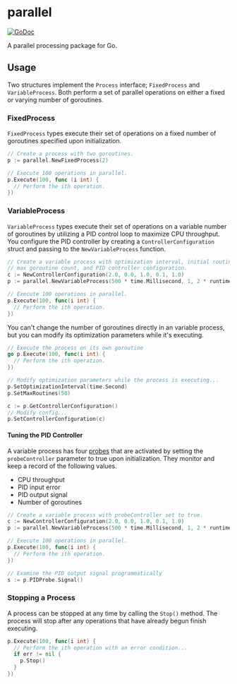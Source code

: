 # parallel
[![GoDoc](https://godoc.org/github.com/colinc86/parallel?status.svg)](https://godoc.org/github.com/colinc86/parallel)

A parallel processing package for Go.

## Usage
Two structures implement the `Process` interface; `FixedProcess` and `VariableProcess`. Both perform a set of parallel operations on either a fixed or varying number of goroutines.

### FixedProcess
`FixedProcess` types execute their set of operations on a fixed number of goroutines specified upon initialization.

```go
// Create a process with two goroutines.
p := parallel.NewFixedProcess(2)

// Execute 100 operations in parallel.
p.Execute(100, func (i int) {
  // Perform the ith operation.
})
```

### VariableProcess
`VariableProcess` types execute their set of operations on a variable number of goroutines by utilizing a PID control loop to maximize CPU throughput. You configure the PID controller by creating a `ControllerConfiguration` struct and passing to the `NewVariableProcess` function.

```go
// Create a variable process with optimization interval, initial routine count,
// max goroutine count, and PID controller configuration.
c := NewControllerConfiguration(2.0, 0.0, 1.0, 0.1, 1.0)
p := parallel.NewVariableProcess(500 * time.Millisecond, 1, 2 * runtime.NumCPU(), c, false)

// Execute 100 operations in parallel.
p.Execute(100, func(i int) {
  // Perform the ith operation.
})
```

You can't change the number of goroutines directly in an variable process, but you can modify its optimization parameters while it's executing.

```go
// Execute the process on its own goroutine
go p.Execute(100, func(i int) {
  // Perform the ith operation.
})

// Modify optimization parameters while the process is executing...
p.SetOptimizationInterval(time.Second)
p.SetMaxRoutines(50)

c := p.GetControllerConfiguration()
// Modify config...
p.SetControllerConfiguration(c)
```

#### Tuning the PID Controller
A variable process has four [probes](https://www.github.com/colinc86/probes) that are activated by setting the `probeController` parameter to true upon initialization. They monitor and keep a record of the following values.
- CPU throughput
- PID input error
- PID output signal
- Number of goroutines

```go
// Create a variable process with probeController set to true.
c := NewControllerConfiguration(2.0, 0.0, 1.0, 0.1, 1.0)
p := parallel.NewVariableProcess(500 * time.Millisecond, 1, 2 * runtime.NumCPU(), c, true)

// Execute 100 operations in parallel.
p.Execute(100, func(i int) {
  // Perform the ith operation.
})

// Examine the PID output signal programmatically
s := p.PIDProbe.Signal()
```

### Stopping a Process
A process can be stopped at any time by calling the `Stop()` method. The process will stop after any operations that have already begun finish executing.

```go
p.Execute(100, func(i int) {
  // Perform the ith operation with an error condition...
  if err != nil {
    p.Stop()
  }
})
